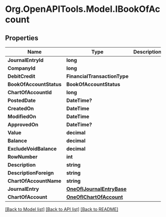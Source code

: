 # Org.OpenAPITools.Model.IBookOfAccount

## Properties

Name | Type | Description | Notes
------------ | ------------- | ------------- | -------------
**JournalEntryId** | **long** |  | [optional] 
**CompanyId** | **long** |  | [optional] 
**DebitCredit** | **FinancialTransactionType** |  | [optional] 
**BookOfAccountStatus** | **BookOfAccountStatus** |  | [optional] 
**ChartOfAccountId** | **long** |  | [optional] 
**PostedDate** | **DateTime?** |  | [optional] 
**CreatedOn** | **DateTime** |  | [optional] 
**ModifiedOn** | **DateTime** |  | [optional] 
**ApprovedOn** | **DateTime?** |  | [optional] 
**Value** | **decimal** |  | [optional] 
**Balance** | **decimal** |  | [optional] 
**ExcludeVoidBalance** | **decimal** |  | [optional] 
**RowNumber** | **int** |  | [optional] 
**Description** | **string** |  | [optional] 
**DescriptionForeign** | **string** |  | [optional] 
**ChartOfAccountName** | **string** |  | [optional] 
**JournalEntry** | [**OneOfIJournalEntryBase**](OneOfIJournalEntryBase.md) |  | [optional] 
**ChartOfAccount** | [**OneOfIChartOfAccount**](OneOfIChartOfAccount.md) |  | [optional] 

[[Back to Model list]](../README.md#documentation-for-models) [[Back to API list]](../README.md#documentation-for-api-endpoints) [[Back to README]](../README.md)

